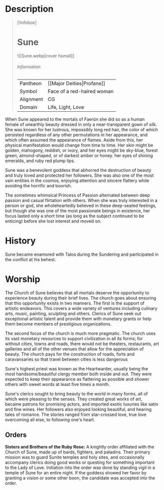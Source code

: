 # Description

> [!infobox]
> # Sune
> ![[Sune.webp|cover hsmall]]
> ###### Information
> | | |
> |---|---|
> | Pantheon | [[Major Deities\|Profane]] |
> | Symbol | Face of a red-haired woman |
> | Alignment | CG |
> | Domain | Life, Light, Love |

When Sune appeared to the mortals of Faerûn she did so as a human female of unearthly beauty dressed in only a near-transparent gown of silk. She was known for her lustrous, impossibly long red hair, the color of which persisted regardless of any other permutations in her appearance, and which often assumed the appearance of flames. Aside from this, her physical manifestation would change from time to time. Her skin might be golden, mahogony, reddish, or ivory, and her eyes might be sky-blue, forest green, almond-shaped, or of darkest amber or honey. her eyes of shining emeralds, and ruby red plump lips.

Sune was a benevolent goddess that abhorred the destruction of beauty and truly loved and protected her followers. She was also one of the most vain entities in the cosmos, enjoying attention and sincere flattery while avoiding the horrific and boorish.

The sometimes whimsical Princess of Passion alternated between deep passion and casual flirtation with others. When she was truly interested in a person or god, she wholeheartedly believed in these deep-seated feelings, but though she was one of the most passionate beings in existence, her focus lasted only a short time (as long as the subject continued to be enticing) before she lost interest and moved on.

# History

Sune became enamored with Talos during the Sundering and participated in the conflict at his behest.

# Worship

The Church of Sune believes that all mortals deserve the opportunity to experience beauty during their brief lives. The church goes about ensuring that this opportunity exists in two manners. The first is the support of artistic endeavors. This covers a wide variety of ventures including culinary arts, music, painting, sculpting and others. Clerics of Sune seek out exceptional artistic talent and provide them with monetary grants or help them become members of prestigious organizations. 

The second focus of the church is much more pragmatic. The church uses its vast monetary resources to support civilization in all its forms; for without cities, towns and roads, there would not be theaters, restaurants, art galleries and all of the other venues that allow for the appreciation of beauty. The church pays for the construction of roads, forts and caravansaries so that travel between cities is less dangerous

Sune's highest priest was known as the Heartwarder, usually being the most handsome/beautiful clergy member both inside and out. They were expected to keep their appearance as flattering as possible and shower others with sweet words at least five times a month.

Sune's clerics sought to bring beauty to the world in many forms, all of which were pleasing to the senses. They created great works of art, became patrons for promising actors, and imported exotic luxuries like satin and fine wines. Her followers also enjoyed looking beautiful, and hearing tales of romance. The stories ranged from star-crossed love, true love overcoming all else, to following one's heart.

## Orders

**Sisters and Brothers of the Ruby Rose:** A knightly order affiliated with the Church of Sune, made up of bards, fighters, and paladins. Their primary mission was to guard Sunite temples and holy sites, and occasionally accompany clerics doing good works or questing for something important to the Lady of Love. Initiation into the order was done by standing vigil in a temple of Sune for an entire night. If the goddess showed her favor by granting a vision or some other boon, the candidate was accepted into the order.